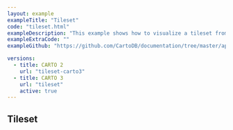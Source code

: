 ```yaml
---
layout: example
exampleTitle: "Tileset"
code: "tileset.html"
exampleDescription: "This example shows how to visualize a tileset from the CARTO platform with Mapbox GL JS."
exampleExtraCode: ""
exampleGithub: "https://github.com/CartoDB/documentation/tree/master/app/content/mapbox-gl-js/examples/tileset.html"

versions:
  - title: CARTO 2
    url: "tileset-carto3"
  - title: CARTO 3
    url: "tileset"
    active: true
---
```


## Tileset